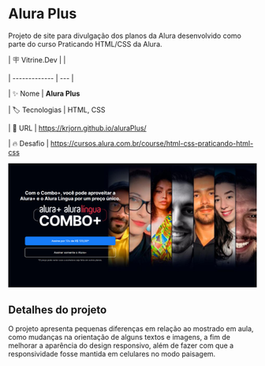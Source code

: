 # Alura Plus

Projeto de site para divulgação dos planos da Alura desenvolvido como parte do curso Praticando HTML/CSS da Alura. 

| :placard: Vitrine.Dev | |

| ------------- | --- |

| :sparkles: Nome | **Alura Plus**

| :label: Tecnologias | HTML, CSS

| :rocket: URL | https://krjorn.github.io/aluraPlus/

| :fire: Desafio | https://cursos.alura.com.br/course/html-css-praticando-html-css

![Image do site Alura Plus](https://github.com/Krjorn/aluraPlus/blob/main/assets/aluraPlus.png#vitrinedev)

## Detalhes do projeto

O projeto apresenta pequenas diferenças em relação ao mostrado em aula, como mudanças na orientação de alguns textos e imagens, a fim de melhorar a aparência do design responsivo, além de fazer com que a responsividade fosse mantida em celulares no modo paisagem.
